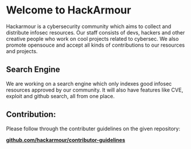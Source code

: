 # Welcome to HackArmour

Hackarmour is a cybersecurity community which aims to collect and distribute infosec resources. Our staff consists of devs, hackers and other creative people who work on cool projects related to cybersec. We also promote opensouce and accept all kinds of contributions to our resources and projects.

## Search Engine

We are working on a search engine which only indexes good infosec resources approved by our community. It will also have features like CVE, exploit and github search, all from one place.

## Contribution:

Please follow through the contributer guidelines on the given repository:

**[github.com/hackarmour/contributor-guidelines](https://github.com/hackarmour/contributor-guidelines)**
